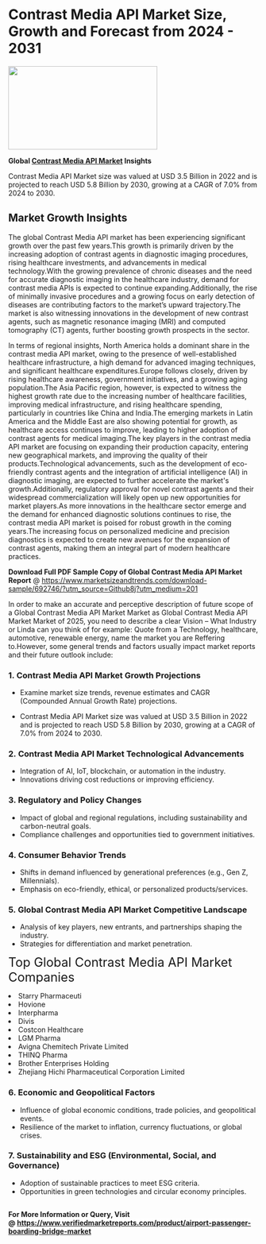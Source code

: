 <H1>Contrast Media API Market Size, Growth and Forecast from 2024 - 2031</H1><img class="aligncenter size-medium wp-image-584254" src="https://thirdeyenews.in/wp-content/uploads/2024/09/Global-Market-Research-300x168.jpeg" alt="" width="300" height="168" /><p><strong>Global&nbsp;<a href="https://www.marketsizeandtrends.com/download-sample/692746/?utm_source=Github8j?utm_medium=201">Contrast Media API Market</a> Insights</strong></p><p>Contrast Media API Market size was valued at USD 3.5 Billion in 2022 and is projected to reach USD 5.8 Billion by 2030, growing at a CAGR of 7.0% from 2024 to 2030.</p><p><h2>Market Growth Insights</h2> <p>The global Contrast Media API market has been experiencing significant growth over the past few years.This growth is primarily driven by the increasing adoption of contrast agents in diagnostic imaging procedures, rising healthcare investments, and advancements in medical technology.With the growing prevalence of chronic diseases and the need for accurate diagnostic imaging in the healthcare industry, demand for contrast media APIs is expected to continue expanding.Additionally, the rise of minimally invasive procedures and a growing focus on early detection of diseases are contributing factors to the market’s upward trajectory.The market is also witnessing innovations in the development of new contrast agents, such as magnetic resonance imaging (MRI) and computed tomography (CT) agents, further boosting growth prospects in the sector.</p> <p>In terms of regional insights, North America holds a dominant share in the contrast media API market, owing to the presence of well-established healthcare infrastructure, a high demand for advanced imaging techniques, and significant healthcare expenditures.Europe follows closely, driven by rising healthcare awareness, government initiatives, and a growing aging population.The Asia Pacific region, however, is expected to witness the highest growth rate due to the increasing number of healthcare facilities, improving medical infrastructure, and rising healthcare spending, particularly in countries like China and India.The emerging markets in Latin America and the Middle East are also showing potential for growth, as healthcare access continues to improve, leading to higher adoption of contrast agents for medical imaging.The key players in the contrast media API market are focusing on expanding their production capacity, entering new geographical markets, and improving the quality of their products.Technological advancements, such as the development of eco-friendly contrast agents and the integration of artificial intelligence (AI) in diagnostic imaging, are expected to further accelerate the market's growth.Additionally, regulatory approval for novel contrast agents and their widespread commercialization will likely open up new opportunities for market players.As more innovations in the healthcare sector emerge and the demand for enhanced diagnostic solutions continues to rise, the contrast media API market is poised for robust growth in the coming years.The increasing focus on personalized medicine and precision diagnostics is expected to create new avenues for the expansion of contrast agents, making them an integral part of modern healthcare practices.<p><span class=""><strong>Download Full PDF Sample Copy of Global Contrast Media API Market Report</strong> @ <a href="https://www.marketsizeandtrends.com/download-sample/692746/?utm_source=Github8j?utm_medium=201" target="_blank">https://www.marketsizeandtrends.com/download-sample/692746/?utm_source=Github8j?utm_medium=201</a></span></p><p>In order to make an accurate and perceptive description of future scope of a Global&nbsp;Contrast Media API Market Market as Global&nbsp;Contrast Media API Market Market of 2025, you need to describe a clear Vision &ndash; What Industry or Linda can you think of for example: Quote from a Technology, healthcare, automotive, renewable energy, name the market you are Reffering to.However, some general trends and factors usually impact market reports and their future outlook include:</p><h3>1.&nbsp;<strong>Contrast Media API Market Growth Projections</strong></h3><ul><li>Examine market size trends, revenue estimates and CAGR (Compounded Annual Growth Rate) projections.</li><li><p>Contrast Media API Market size was valued at USD 3.5 Billion in 2022 and is projected to reach USD 5.8 Billion by 2030, growing at a CAGR of 7.0% from 2024 to 2030.</p></li></ul><h3>2.&nbsp;<strong>Contrast Media API Market Technological Advancements</strong></h3><ul><li>Integration of AI, IoT, blockchain, or automation in the industry.</li><li>Innovations driving cost reductions or improving efficiency.</li></ul><h3>3.&nbsp;<strong>Regulatory and Policy Changes</strong></h3><ul><li>Impact of global and regional regulations, including sustainability and carbon-neutral goals.</li><li>Compliance challenges and opportunities tied to government initiatives.</li></ul><h3>4.&nbsp;<strong>Consumer Behavior Trends</strong></h3><ul><li>Shifts in demand influenced by generational preferences (e.g., Gen Z, Millennials).</li><li>Emphasis on eco-friendly, ethical, or personalized products/services.</li></ul><h3>5.&nbsp;<strong>Global Contrast Media API Market Competitive Landscape</strong></h3><ul><li>Analysis of key players, new entrants, and partnerships shaping the industry.</li><li>Strategies for differentiation and market penetration.</li></ul><p data-pm-slice="1 1 []"><span style="color: inherit; font-family: inherit; font-size: 25px;">Top Global Contrast Media API Market Companies</span></p><div class="" data-test-id=""><p><li>Starry Pharmaceuti</li><li> Hovione</li><li> Interpharma</li><li> Divis</li><li> Costcon Healthcare</li><li> LGM Pharma</li><li> Avigna Chemitech Private Limited</li><li> THINQ Pharma</li><li> Brother Enterprises Holding</li><li> Zhejiang Hichi Pharmaceutical Corporation Limited</li></p></div><h3>6.&nbsp;<strong>Economic and Geopolitical Factors</strong></h3><ul><li>Influence of global economic conditions, trade policies, and geopolitical events.</li><li>Resilience of the market to inflation, currency fluctuations, or global crises.</li></ul><h3>7.&nbsp;<strong>Sustainability and ESG (Environmental, Social, and Governance)</strong></h3><ul><li>Adoption of sustainable practices to meet ESG criteria.</li><li>Opportunities in green technologies and circular economy principles.</li></ul><h2><strong style="font-size: 14px;">For More Information or Query, Visit @&nbsp;</strong><a style="background-color: #ffffff; font-size: 14px;" href="https://www.marketsizeandtrends.com/report/contrast-media-api-market/" target="_blank">https://www.verifiedmarketreports.com/product/airport-passenger-boarding-bridge-market</a></h2>